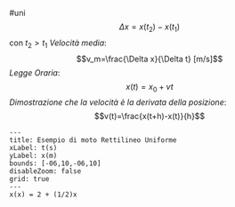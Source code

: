 #uni 
$$\Delta x=x(t_2)-x(t_1)$$con $t_2>t_1$ 
_Velocità media_: $$v_m=\frac{\Delta x}{\Delta t} [m/s]$$
_Legge Oraria_: $$x(t)=x_0+vt$$_Dimostrazione che la velocità è la derivata della posizione_: $$v(t)=\frac{x(t+h)-x(t)}{h}$$

```functionplot
---
title: Esempio di moto Rettilineo Uniforme
xLabel: t(s)
yLabel: x(m)
bounds: [-06,10,-06,10]
disableZoom: false
grid: true
---
x(x) = 2 + (1/2)x
```